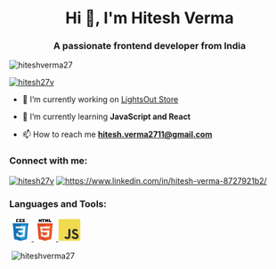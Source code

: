 <h1 align="center">Hi 👋, I'm Hitesh Verma</h1>
<h3 align="center">A passionate frontend developer from India</h3>

<p align="left"> <img src="https://komarev.com/ghpvc/?username=hiteshverma27&label=Profile%20views&color=0e75b6&style=flat" alt="hiteshverma27" /> </p>

<p align="left"> <a href="https://twitter.com/hitesh27v" target="blank"><img src="https://img.shields.io/twitter/follow/hitesh27v?logo=twitter&style=for-the-badge" alt="hitesh27v" /></a> </p>

- 🔭 I’m currently working on [LightsOut Store](https://lightsout-store.netlify.app/)

- 🌱 I’m currently learning **JavaScript and React**

- 📫 How to reach me **hitesh.verma2711@gmail.com**

<h3 align="left">Connect with me:</h3>
<p align="left">
<a href="https://twitter.com/hitesh27v" target="blank"><img align="center" src="https://raw.githubusercontent.com/rahuldkjain/github-profile-readme-generator/master/src/images/icons/Social/twitter.svg" alt="hitesh27v" height="30" width="40" /></a>
<a href="https://linkedin.com/in/hitesh-verma-8727921b2/" target="blank"><img align="center" src="https://raw.githubusercontent.com/rahuldkjain/github-profile-readme-generator/master/src/images/icons/Social/linked-in-alt.svg" alt="https://www.linkedin.com/in/hitesh-verma-8727921b2/" height="30" width="40" /></a>
</p>

<h3 align="left">Languages and Tools:</h3>
<p align="left"> <a href="https://www.w3schools.com/css/" target="_blank" rel="noreferrer"> <img src="https://raw.githubusercontent.com/devicons/devicon/master/icons/css3/css3-original-wordmark.svg" alt="css3" width="40" height="40"/> </a> <a href="https://www.w3.org/html/" target="_blank" rel="noreferrer"> <img src="https://raw.githubusercontent.com/devicons/devicon/master/icons/html5/html5-original-wordmark.svg" alt="html5" width="40" height="40"/> </a> <a href="https://developer.mozilla.org/en-US/docs/Web/JavaScript" target="_blank" rel="noreferrer"> <img src="https://raw.githubusercontent.com/devicons/devicon/master/icons/javascript/javascript-original.svg" alt="javascript" width="40" height="40"/> </a> </p>

<p>&nbsp;<img align="center" src="https://github-readme-stats.vercel.app/api?username=hiteshverma27&show_icons=true&locale=en" alt="hiteshverma27" /></p>

